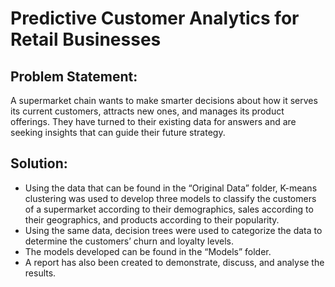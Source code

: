 # **Predictive Customer Analytics for Retail Businesses**

## **Problem Statement:**
A supermarket chain wants to make smarter decisions about how it serves its current customers, attracts new ones, and manages its product offerings. They have turned to their existing data for answers and are seeking insights that can guide their future strategy.

## **Solution:**
- Using the data that can be found in the “Original Data” folder, K-means clustering was used to develop three models to classify the customers of a supermarket according to their demographics, sales according to their geographics, and products according to their popularity.
- Using the same data, decision trees were used to categorize the data to determine the customers’ churn and loyalty levels.
- The models developed can be found in the “Models” folder.
- A report has also been created to demonstrate, discuss, and analyse the results.
